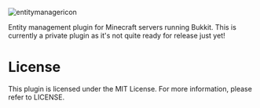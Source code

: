 ![entitymanagericon](https://user-images.githubusercontent.com/60233722/106801298-32faff80-6627-11eb-830a-255c6d50d56d.PNG)

Entity management plugin for Minecraft servers running Bukkit. This is currently a private plugin as it's not quite ready for release just yet!

# License

This plugin is licensed under the MIT License. For more information, please refer to LICENSE.
